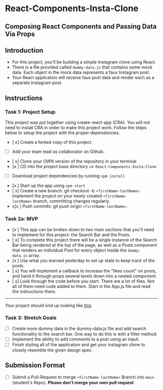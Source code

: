 # React-Components-Insta-Clone

## Composing React Components and Passing Data Via Props

## Introduction

- For this project, you'll be building a simple Instagram clone using React.
- There is a file provided called `dummy-data.js` that contains some mock data. Each object in the mock data represents a faux Instagram post.
- Your React application will receive faux post data and render each as a separate Instagram post.

## Instructions

### Task 1: Project Setup

This project was put together using create-react-app (CRA). You will not need to install CRA in order to make this project work. Follow the steps below to setup the project with the proper dependencies.

- [ x]  Create a forked copy of this project.
- [ ]  Add your team lead as collaborator on Github.
- [ x]  Clone your OWN version of the repository in your terminal
- [x ]  CD into the project base directory `cd React-Components-Insta-Clone`
- [ ]  Download project dependencies by running `npm install`
- [x ]  Start up the app using `npm start`
- [ x]  Create a new branch: git checkout -b `<firstName-lastName>`. Implement the project on your newly created `<firstName-lastName>` branch, committing changes regularly.
- x[x ]  Push commits: git push origin `<firstName-lastName>`.

### Task 2a: MVP

- [x ]  This app can be broken down to two main sections that you'll need to implement for this project: the Search Bar and the Posts.
- [ x]  To complete this project there will be a single instance of the Search Bar being rendered at the top of the page, as well as a Posts component that renders an individual Post for every object inside the `dummy-data.js` array.
- [x ]  Use what you learned yesterday to set up state to keep track of the posts.
- [ x]  You will implement a callback to increase the "likes count" on posts, and hand it through props several levels down into a nested component.
- [ x]  Look through the code before you start. There are a lot of files. Not all of them need code added to them. Start in the App.js file and read the instructions there.

---

Your project should end up looking like [this](https://tk-assets.lambdaschool.com/228297b1-2407-4e39-9704-3926767e4ac7_insta-clone.png)

### Task 3: Stretch Goals

- [ ]  Create more dummy data in the dummy-data.js file and add search functionality to the search bar. One way to do this is with a filter method.
- [ ]  Implement the ability to add comments to a post using an input.
- [ ]  Finish styling all of the application and get your instagram clone to closely resemble the given design spec.

## Submission Format

- [ ] Submit a Pull-Request to merge `<firstName-lastName>` Branch into `main` (student's Repo). **Please don't merge your own pull request**
